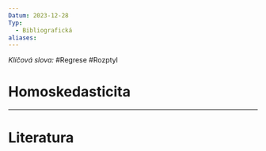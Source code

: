 ```yaml
---
Datum: 2023-12-28
Typ:
  - Bibliografická
aliases:
---
```

*Klíčová slova:* #Regrese #Rozptyl
# Homoskedasticita

- - -
# Literatura

